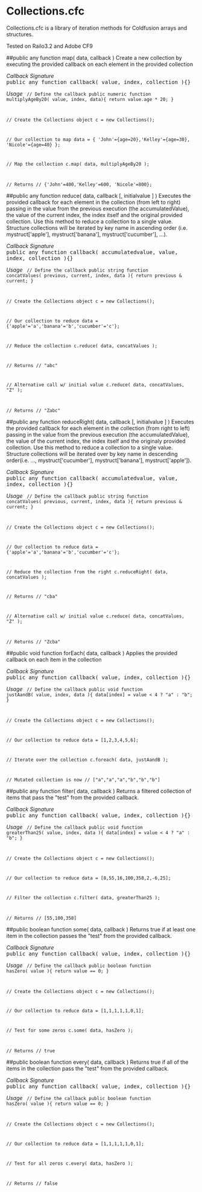 Collections.cfc
==================
Collections.cfc is a library of iteration methods for Coldfusion arrays and structures.

Tested on Railo3.2 and Adobe CF9

##public any function map( data, callback )
Create a new collection by executing the provided callback on each element 
in the provided collection

<i>Callback Signature</i><br>
<tt> public any function callback( value, index, collection ){} </tt>

<i>Usage</i>
<code>
// Define the callback
public numeric function multiplyAgeBy20( value, index, data){
	return value.age * 20;
}

// Create the Collections object
c = new Collections();

// Our collection to map
data = { 'John'={age=20},'Kelley'={age=30}, 'Nicole'={age=40} };

// Map the collection
c.map( data, multiplyAgeBy20 );

// Returns
// {'John'=400,'Kelley'=600, 'Nicole'=800};	
</code>

##public any function reduce( data, callback [, initialvalue ] )
Executes the provided callback for each element in the collection 
(from left to right) passing in the value from the previous execution (the accumulatedValue), 
the value of the current index, the index itself and the original 
provided collection. Use this method to reduce a collection to a single 
value. Structure collections will be iterated by key name in ascending 
order (i.e. mystruct['apple'], mystruct['banana'], mystruct['cucumber'], ...).

<i>Callback Signature</i><br>
<tt> public any function callback( accumulatedvalue, value, index, collection ){} </tt>

<i>Usage</i>
<code>
// Define the callback
public string function concatValues( previous, current, index, data ){
	return previous & current;
}

// Create the Collections object
c = new Collections();

// Our collection to reduce
data = {'apple'='a','banana'='b','cucumber'='c'};

// Reduce the collection
c.reduce( data, concatValues );

// Returns
// "abc"

// Alternative call w/ initial value
c.reduce( data, concatValues, "Z" );

// Returns
// "Zabc"
</code>	
	
##public any function reduceRight( data, callback [, initialvalue ] )
Executes the provided callback for each element in the collection 
(from right to left) passing in the value from the previous execution (the accumulatedValue), 
the value of the current index, the index itself and the originaly 
provided collection. Use this method to reduce a collection to a single 
value. Structure collections will be iterated over by key name in 
descending order(i.e. ..., mystruct['cucumber'], mystruct['banana'], mystruct['apple']).

<i>Callback Signature</i><br>
<tt> public any function callback( accumulatedvalue, value, index, collection ){} </tt>

<i>Usage</i>
<code>
// Define the callback
public string function concatValues( previous, current, index, data ){
	return previous & current;
}

// Create the Collections object
c = new Collections();

// Our collection to reduce
data = {'apple'='a','banana'='b','cucumber'='c'};

// Reduce the collection from the right
c.reduceRight( data, concatValues );

// Returns
// "cba"

// Alternative call w/ initial value
c.reduce( data, concatValues, "Z" );

// Returns
// "Zcba"
</code>	
	 
##public void function forEach( data, callback )
Applies the provided callback on each item in the collection

<i>Callback Signature</i><br>
<tt> public any function callback( value, index, collection ){} </tt>

<i>Usage</i>
<code>
// Define the callback
public void function justAandB( value, index, data ){
	data[index] = value < 4 ? "a" : "b";
}

// Create the Collections object
c = new Collections();

// Our collection to reduce
data = [1,2,3,4,5,6];

// Iterate over the collection
c.foreach( data, justAandB );

// Mutated collection is now
// ["a","a","a","b","b","b"]
</code>

##public any function filter( data, callback )
Returns a filtered collection of items that pass the "test" from the 
provided callback.

<i>Callback Signature</i><br>
<tt> public any function callback( value, index, collection ){} </tt>

<i>Usage</i>
<code>
// Define the callback
public void function greaterThan25( value, index, data ){
	data[index] = value < 4 ? "a" : "b";
}

// Create the Collections object
c = new Collections();

// Our collection to reduce
data = [8,55,16,100,358,2,-6,25];

// Filter the collection
c.filter( data, greaterThan25 );

// Returns
// [55,100,358]
</code>	
	

##public boolean function some( data, callback )
Returns true if at least one item in the collection passes the "test" 
from the provided callback.

<i>Callback Signature</i><br>
<tt> public any function callback( value, index, collection ){} </tt>

<i>Usage</i>
<code>
// Define the callback
public boolean function hasZero( value ){
	return value == 0;
}

// Create the Collections object
c = new Collections();

// Our collection to reduce
data = [1,1,1,1,1,0,1];

// Test for some zeros
c.some( data, hasZero );

// Returns
// true
</code>
	


##public boolean function every( data, callback )
Returns true if all of the items in the collection pass the "test" from 
the provided callback.

<i>Callback Signature</i><br>
<tt> public any function callback( value, index, collection ){} </tt>

<i>Usage</i>
<code>
// Define the callback
public boolean function hasZero( value ){
	return value == 0;
}

// Create the Collections object
c = new Collections();

// Our collection to reduce
data = [1,1,1,1,1,0,1];

// Test for all zeros
c.every( data, hasZero );

// Returns
// false
</code>

